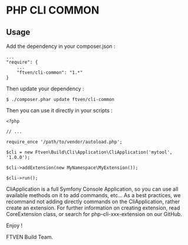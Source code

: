 # PHP CLI COMMON

## Usage

Add the dependency in your composer.json :

    ...
    "require": {
        ...
        "ftven/cli-common": "1.*"
    }

Then update your dependency :

    $ ./composer.phar update ftven/cli-common

Then you can use it directly in your scripts :

    <?php

    // ...

    require_once '/path/to/vendor/autoload.php';

    $cli = new Ftven\Build\Cli\Application\CliApplication('mytool', '1.0.0');

    $cli->addExtension(new MyNamespace\MyExtension());

    $cli->run();

CliApplication is a full Symfony Console Application, so you can use all available methods on it to add commands, etc...
As a best practices, we recommand not adding directly commands on the CliApplication, rather create an extension.
For further information on creating extension, read CoreExtension class, or search for php-cli-xxx-extension on our GitHub.

Enjoy !

FTVEN Build Team.
